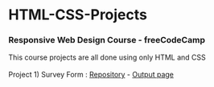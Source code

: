 # HTML-CSS-Projects
### Responsive Web Design Course - freeCodeCamp
This course projects are all done using only HTML and CSS </br></br>
Project 1) Survey Form : [Repository](https://github.com/PariyaPl/survey-form) - [Output page](https://pariyapl.github.io/survey-form/)
